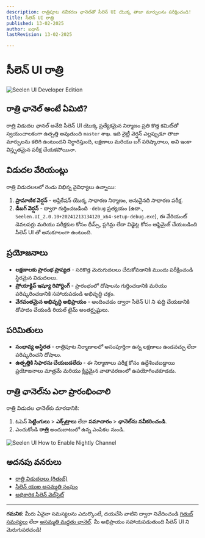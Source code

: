 ```yaml
---
description: రాత్రిపూట నవీకరణ ఛానెల్‌తో సీలెన్ UI యొక్క తాజా మార్పులను పరీక్షించండి!
title: సీలెన్ UI రాత్రి
published: 13-02-2025
author: ఐథాన్
lastRevision: 13-02-2025

---
```


# సీలెన్ UI రాత్రి

![Seelen UI Developer Edition](https://github.com/user-attachments/assets/76634b49-7b09-4ef2-9643-e93542309f5d)

## రాత్రి ఛానెల్ అంటే ఏమిటి?

రాత్రి విడుదల ఛానల్ అనేది సీలెన్ UI యొక్క ప్రత్యేకమైన నిర్మాణం
 ప్రతి కొత్త కమిట్‌తో స్వయంచాలకంగా ఉత్పత్తి అవుతుంది `master` శాఖ. ఇది
 నైట్లీ వెర్షన్ ఎల్లప్పుడూ తాజా మార్పులను కలిగి ఉంటుందని నిర్ధారిస్తుంది,
 లక్షణాలు మరియు బగ్ పరిష్కారాలు, అవి ఇంకా విస్తృతమైన పరీక్ష చేయకపోయినా.

## విడుదల వేరియంట్లు

రాత్రి విడుదలలలో రెండు విభిన్న వైవిధ్యాలు ఉన్నాయి:

1. **ప్రామాణిక వెర్షన్** - అప్లికేషన్ యొక్క సాధారణ నిర్మాణం, అనువైనది
    సాధారణ పరీక్ష.
2. **డీబగ్ వెర్షన్** - ద్వారా గుర్తించబడింది `-debug` ప్రత్యయం (ఉదా.,
   `Seelen.UI_2.0.10+20241213134120_x64-setup-debug.exe`), ఈ వేరియంట్
    డెవలపర్లు మరియు పరీక్షకుల కోసం థీమ్స్, ప్లగిన్లు లేదా విడ్జెట్ల కోసం ఆప్టిమైజ్ చేయబడింది
    సీలెన్ UI తో అనుకూలంగా ఉంటుంది.

## ప్రయోజనాలు

* **లక్షణాలకు ప్రారంభ ప్రాప్యత** - సరికొత్త మెరుగుదలలు చేరుకోవడానికి ముందు పరీక్షించండి
   స్థిరమైన విడుదలలు.
* **ప్రోయాక్టివ్ ఇష్యూ రిపోర్టింగ్** - ప్రారంభంలో దోషాలను గుర్తించడానికి మరియు పరిష్కరించడానికి సహాయపడండి
   అభివృద్ధి చక్రం.
* **వేగవంతమైన అభివృద్ధి అభిప్రాయం** - అందించడం ద్వారా సీలెన్ UI ని శుద్ధి చేయడానికి దోహదం చేయండి
   రియల్ టైమ్ అంతర్దృష్టులు.

## పరిమితులు

* **సంభావ్య అస్థిరత** - రాత్రిపూట నిర్మాణాలలో అసంపూర్తిగా ఉన్న లక్షణాలు ఉండవచ్చు లేదా
   పరిష్కరించని దోషాలు.
* **ఉత్పత్తికి సిఫారసు చేయబడలేదు** - ఈ నిర్మాణాలు పరీక్ష కోసం ఉద్దేశించబడ్డాయి
   ప్రయోజనాలు మాత్రమే మరియు క్లిష్టమైన వాతావరణంలో ఉపయోగించకూడదు.

## రాత్రి ఛానెల్‌ను ఎలా ప్రారంభించాలి

రాత్రి విడుదల ఛానెల్‌కు మారడానికి:

1. ఓపెన్ **సెట్టింగులు** > **ఎక్స్‌ట్రాలు** లేదా **సమాచారం** > **ఛానెల్‌ను నవీకరించండి**.
2. ఎంచుకోండి **రాత్రి** అందుబాటులో ఉన్న ఎంపికల నుండి.

![Seelen UI How to Enable Nightly Channel](https://github.com/user-attachments/assets/ae88aeac-98cc-4424-a9e7-fb59740b694e)

## అదనపు వనరులు

* [రాత్రి విడుదలలు (గితుబ్)](https://github.com/eythaann/Seelen-UI/releases/tag/nightly)
* [సీలెన్ యుఐ అసమ్మతి సంఘం](https://discord.gg/ABfASx5ZAJ)
* [అధికారిక సీలెన్ వెబ్‌సైట్](https://seelen.io)

***

**గమనిక:** మీరు ఏవైనా సమస్యలను ఎదుర్కొంటే, దయచేసి వాటిని ద్వారా నివేదించండి
[గితుబ్ సమస్యలు](https://github.com/eythaann/Seelen-UI/issues) లేదా
[అసమ్మతి మద్దతు ఛానెల్](https://discord.gg/ABfASx5ZAJ). మీ అభిప్రాయం సహాయపడుతుంది
 సీలెన్ UI ని మెరుగుపరచండి!
